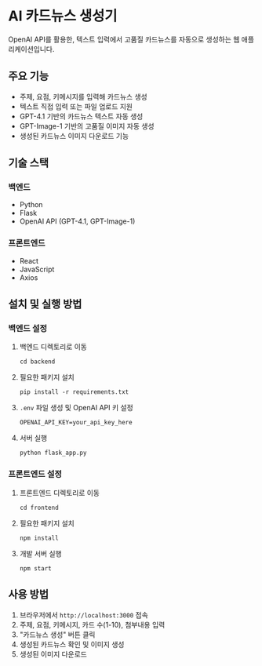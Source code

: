 # AI 카드뉴스 생성기

OpenAI API를 활용한, 텍스트 입력에서 고품질 카드뉴스를 자동으로 생성하는 웹 애플리케이션입니다.

## 주요 기능

- 주제, 요점, 키메시지를 입력해 카드뉴스 생성
- 텍스트 직접 입력 또는 파일 업로드 지원
- GPT-4.1 기반의 카드뉴스 텍스트 자동 생성
- GPT-Image-1 기반의 고품질 이미지 자동 생성
- 생성된 카드뉴스 이미지 다운로드 기능

## 기술 스택

### 백엔드
- Python
- Flask
- OpenAI API (GPT-4.1, GPT-Image-1)

### 프론트엔드
- React
- JavaScript
- Axios

## 설치 및 실행 방법

### 백엔드 설정

1. 백엔드 디렉토리로 이동
   ```
   cd backend
   ```

2. 필요한 패키지 설치
   ```
   pip install -r requirements.txt
   ```

3. `.env` 파일 생성 및 OpenAI API 키 설정
   ```
   OPENAI_API_KEY=your_api_key_here
   ```

4. 서버 실행
   ```
   python flask_app.py
   ```

### 프론트엔드 설정

1. 프론트엔드 디렉토리로 이동
   ```
   cd frontend
   ```

2. 필요한 패키지 설치
   ```
   npm install
   ```

3. 개발 서버 실행
   ```
   npm start
   ```

## 사용 방법

1. 브라우저에서 `http://localhost:3000` 접속
2. 주제, 요점, 키메시지, 카드 수(1-10), 첨부내용 입력
3. "카드뉴스 생성" 버튼 클릭
4. 생성된 카드뉴스 확인 및 이미지 생성
5. 생성된 이미지 다운로드 